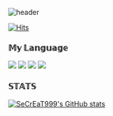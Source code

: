 ![header](https://capsule-render.vercel.app/api?type=venom&height=200&text=Welcome%20for%20My%20Github&fontSize=70&color=0:8871e5,100:b678c4&stroke=b678c4)

[![Hits](https://hits.seeyoufarm.com/api/count/incr/badge.svg?url=https%3A%2F%2Fgithub.com%2FSeCrEaT999&count_bg=%23912CFF&title_bg=%23979797&icon=&icon_color=%23000000&title=hits&edge_flat=false)](https://hits.seeyoufarm.com)

 ### 𝕄𝕪 𝕃𝕒𝕟𝕘𝕦𝕒𝕘𝕖
 <div>
   <img src="https://img.shields.io/badge/python-3776AB?style=for-the-badge&logo=python&logoColor=black">
   <img src="https://img.shields.io/badge/html5-E34F26?style=for-the-badge&logo=html5&logoColor=black">
   <img src="https://img.shields.io/badge/css3-1572B6?style=for-the-badge&logo=css3&logoColor=black">
   <img src="https://img.shields.io/badge/javascript-F7DF1E?style=for-the-badge&logo=javascript&logoColor=black">
 </div>

 ### 𝕊𝕋𝔸𝕋𝕊
[![SeCrEaT999's GitHub stats](https://github-readme-stats.vercel.app/api?username=SeCrEaT999)](https://github.com/anuraghazra/github-readme-stats)
